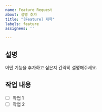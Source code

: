 ```yaml
---
name: Feature Request
about: 설명 추가
title: "[Feature] 제목"
labels: feature
assignees: ''

---
```


## 설명
어떤 기능을 추가하고 싶은지 간략히 설명해주세요.

## 작업 내용
- [ ] 작업 1
- [ ] 작업 2
